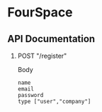 # FourSpace

## API Documentation

1. POST "/register"

    Body

    ```
    name
    email
    password
    type ["user","company"]
    ```
